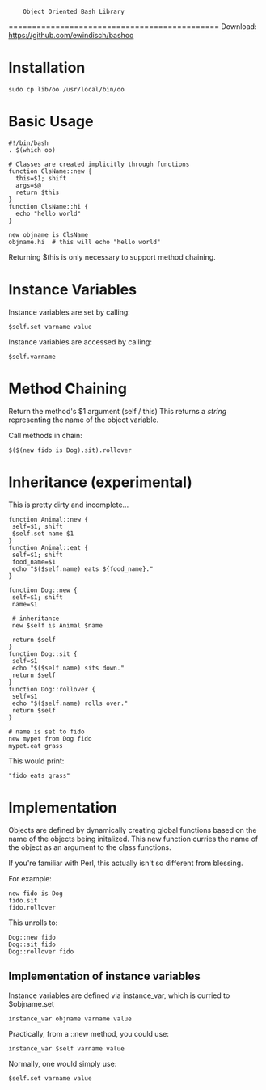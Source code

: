         Object Oriented Bash Library
=============================================
Download: https://github.com/ewindisch/bashoo


Installation
============

    sudo cp lib/oo /usr/local/bin/oo


Basic Usage
===========

    #!/bin/bash
    . $(which oo)

    # Classes are created implicitly through functions
    function ClsName::new {
      this=$1; shift
      args=$@
      return $this
    }
    function ClsName::hi {
      echo "hello world"
    }

    new objname is ClsName
    objname.hi  # this will echo "hello world"

Returning $this is only necessary to support
method chaining.


Instance Variables
==================

Instance variables are set by calling:

    $self.set varname value

Instance variables are accessed by calling:

    $self.varname


Method Chaining
===============

Return the method's $1 argument (self / this)
This returns a *string* representing the
name of the object variable.

Call methods in chain:

    $($(new fido is Dog).sit).rollover


Inheritance (experimental)
==========================

This is pretty dirty and incomplete...

    function Animal::new {
     self=$1; shift
     $self.set name $1
    }
    function Animal::eat {
     self=$1; shift
     food_name=$1
     echo "$($self.name) eats ${food_name}."
    }

    function Dog::new {
     self=$1; shift
     name=$1

     # inheritance
     new $self is Animal $name

     return $self
    }
    function Dog::sit {
     self=$1
     echo "$($self.name) sits down."
     return $self
    }
    function Dog::rollover {
     self=$1
     echo "$($self.name) rolls over."
     return $self
    }

    # name is set to fido
    new mypet from Dog fido
    mypet.eat grass


This would print:

    "fido eats grass"


Implementation
==============

Objects are defined by dynamically creating global
functions based on the name of the objects being
initalized. This new function curries the name
of the object as an argument to the class functions.

If you're familiar with Perl, this actually isn't so
different from blessing.

For example:

    new fido is Dog
    fido.sit
    fido.rollover

This unrolls to:

    Dog::new fido
    Dog::sit fido
    Dog::rollover fido


Implementation of instance variables
------------------

Instance variables are defined via instance_var,
which is curried to $objname.set

    instance_var objname varname value

Practically, from a ::new method, you could use:

    instance_var $self varname value

Normally, one would simply use:

    $self.set varname value

